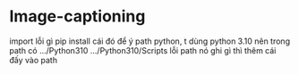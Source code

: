 # Image-captioning
import lỗi gì pip install cái đó
để ý path python, t dùng python 3.10 nên trong path có
.../Python310
.../Python310/Scripts
lỗi path nó ghi gì thì thêm cái đấy vào path
